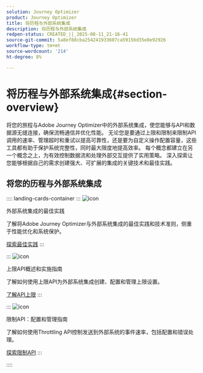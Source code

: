 ```yaml
---
solution: Journey Optimizer
product: Journey Optimizer
title: 将历程与外部系统集成
description: 将历程与外部系统集成
redpen-status: CREATED_||_2025-08-11_21-16-41
source-git-commit: 5a8ef88cba254241933607ca59156d35e0e92926
workflow-type: tm+mt
source-wordcount: '214'
ht-degree: 8%

---
```



# 将历程与外部系统集成{#section-overview}

将您的旅程与Adobe Journey Optimizer中的外部系统集成，使您能够与API和数据源无缝连接，确保流畅通信并优化性能。 无论您是要通过上限和限制来限制API调用的速率、管理超时和重试以提高可靠性，还是要为自定义操作配置容量，这些工具都有助于保护系统完整性，同时最大限度地提高效率。 每个概念都建立在另一个概念之上，为有效控制数据流和处理外部交互提供了实用策略。 深入探索让您能够根据自己的需求创建强大、可扩展的集成的关键技术和最佳实践。

## 将您的历程与外部系统集成

:::: landing-cards-container
:::
![icon](https://cdn.experienceleague.adobe.com/icons/gear.svg?lang=zh-Hans)

外部系统集成的最佳实践

了解将Adobe Journey Optimizer与外部系统集成的最佳实践和技术准则，侧重于性能优化和系统保护。

[探索最佳实践](../using/configuration/external-systems.md)
:::

:::
![icon](https://cdn.experienceleague.adobe.com/icons/code-branch.svg?lang=zh-Hans)

上限API概述和实施指南

了解如何使用上限API为外部系统集成创建、配置和管理上限设置。

[了解API上限](../using/configuration/capping.md)
:::

:::
![icon](https://cdn.experienceleague.adobe.com/icons/code-branch.svg?lang=zh-Hans)

限制API：配置和管理指南

了解如何使用Throttling API控制发送到外部系统的事件速率，包括配置和错误处理。

[探索限制API](../using/configuration/throttling.md)
:::

::::
